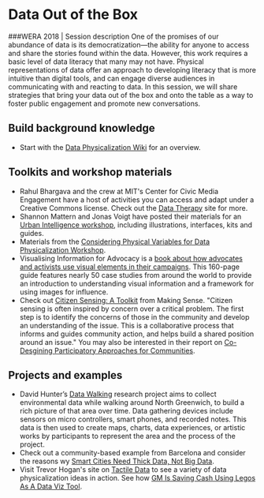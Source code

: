 # Data Out of the Box
###WERA 2018 | Session description
One of the promises of our abundance of data is its democratization—the ability for anyone to access and share the stories found within the data. However, this work requires a basic level of data literacy that many may not have. Physical representations of data offer an approach to developing literacy that is more intuitive than digital tools, and can engage diverse audiences in communicating with and reacting to data. In this session, we will share strategies that bring your data out of the box and onto the table as a way to foster public engagement and promote new conversations.

## Build background knowledge
* Start with the [Data Physicalization Wiki](http://dataphys.org/wiki/Data_Physicalization) for an overview.

## Toolkits and workshop materials
* Rahul Bhargava and the crew at MIT's Center for Civic Media Engagement have a host of activities you can access and adapt under a Creative Commons license. Check out the [Data Therapy](https://datatherapy.org/about/) site for more.
* Shannon Mattern and Jonas Voigt have posted their materials for an [Urban Intelligence workshop](http://www.wordsinspace.net/urbanintel/spring2018/portfolio/march-14-observing-operationalizing-spatial-intelligences-ii-illustrations-interfaces-kits-guides/), including illustrations, interfaces, kits and guides. 
* Materials from the [Considering Physical Variables for Data Physicalization Workshop](https://data-physicalisation.github.io/).
* Visualising Information for Advocacy is a [book about how advocates and activists use visual elements in their campaigns](https://visualisingadvocacy.org/). This 160-page guide features nearly 50 case studies from around the world to provide an introduction to understanding visual information and a framework for using images for influence.
* Check out [Citizen Sensing: A Toolkit](https://making-sense.eu/wp-content/uploads/2018/01/Citizen-Sensing-A-Toolkit.pdf) from Making Sense. "Citizen sensing is often inspired by concern over a critical problem. The first step is to identify the concerns of those in the community and develop an understanding of the issue. This is a collaborative process that informs and guides community action, and helps build a shared position around an issue." You may also be interested in their report on [Co-Desgining Participatory Approaches for Communities](http://publications.jrc.ec.europa.eu/repository/bitstream/JRC110752/jrc110752_makingsense_d42_co-designingparticipatoryapproachesforcommunities.pdf).

## Projects and examples
* David Hunter’s [Data Walking](http://www.corruptedfiles.org.uk/portfolio/data-walking/) research project aims to collect environmental data while walking around North Greenwich, to build a rich picture of that area over time. Data gathering devices include sensors on micro controllers, smart phones, and recorded notes. This data is then used to create maps, charts, data experiences, or artistic works by participants to represent the area and the process of the project.
* Check out a community-based example from Barcelona and consider the reasons wy [Smart Cities Need Thick Data, Not Big Data](https://www.researchgate.net/profile/Adrian_Smith15/publication/326849902_Smart_cities_need_thick_data_not_big_data/links/5b8651bd92851c1e12390bb0/Smart-cities-need-thick-data-not-big-data.pdf?origin=publication_detail). 
* Visit Trevor Hogan's site on [Tactile Data](http://tactiledata.net/) to see a variety of data physicalization ideas in action.
See how [GM Is Saving Cash Using Legos As A Data Viz Tool](https://www.fastcompany.com/1669468/how-gm-is-saving-cash-using-legos-as-a-data-viz-tool).
